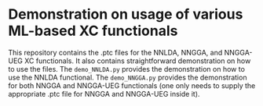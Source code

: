 # Demonstration on usage of various ML-based XC functionals
This repository contains the .ptc files for the NNLDA, NNGGA, and NNGGA-UEG XC functionals. It also contains straightforward demonstration on how to use the files. The `demo_NNLDA.py` provides the demonstration on how to use the NNLDA functional. The `demo_NNGGA.py` provides the demonstration for both NNGGA and NNGGA-UEG functionals (one only needs to supply the appropriate .ptc file for NNGGA and NNGGA-UEG inside it).

